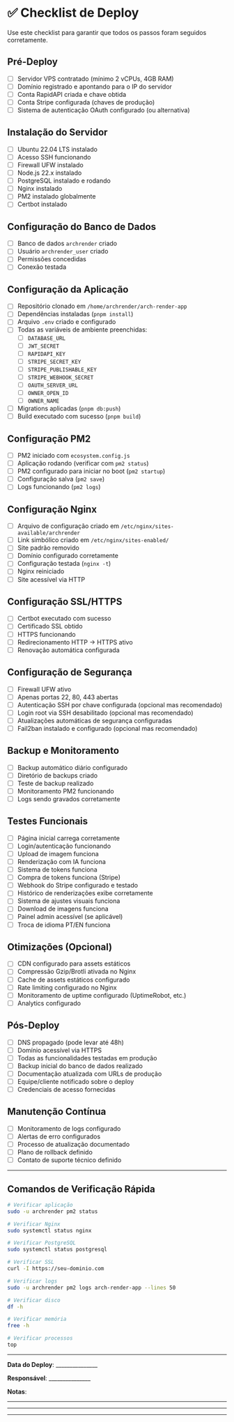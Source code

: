 # ✅ Checklist de Deploy

Use este checklist para garantir que todos os passos foram seguidos corretamente.

## Pré-Deploy

- [ ] Servidor VPS contratado (mínimo 2 vCPUs, 4GB RAM)
- [ ] Domínio registrado e apontando para o IP do servidor
- [ ] Conta RapidAPI criada e chave obtida
- [ ] Conta Stripe configurada (chaves de produção)
- [ ] Sistema de autenticação OAuth configurado (ou alternativa)

## Instalação do Servidor

- [ ] Ubuntu 22.04 LTS instalado
- [ ] Acesso SSH funcionando
- [ ] Firewall UFW instalado
- [ ] Node.js 22.x instalado
- [ ] PostgreSQL instalado e rodando
- [ ] Nginx instalado
- [ ] PM2 instalado globalmente
- [ ] Certbot instalado

## Configuração do Banco de Dados

- [ ] Banco de dados `archrender` criado
- [ ] Usuário `archrender_user` criado
- [ ] Permissões concedidas
- [ ] Conexão testada

## Configuração da Aplicação

- [ ] Repositório clonado em `/home/archrender/arch-render-app`
- [ ] Dependências instaladas (`pnpm install`)
- [ ] Arquivo `.env` criado e configurado
- [ ] Todas as variáveis de ambiente preenchidas:
  - [ ] `DATABASE_URL`
  - [ ] `JWT_SECRET`
  - [ ] `RAPIDAPI_KEY`
  - [ ] `STRIPE_SECRET_KEY`
  - [ ] `STRIPE_PUBLISHABLE_KEY`
  - [ ] `STRIPE_WEBHOOK_SECRET`
  - [ ] `OAUTH_SERVER_URL`
  - [ ] `OWNER_OPEN_ID`
  - [ ] `OWNER_NAME`
- [ ] Migrations aplicadas (`pnpm db:push`)
- [ ] Build executado com sucesso (`pnpm build`)

## Configuração PM2

- [ ] PM2 iniciado com `ecosystem.config.js`
- [ ] Aplicação rodando (verificar com `pm2 status`)
- [ ] PM2 configurado para iniciar no boot (`pm2 startup`)
- [ ] Configuração salva (`pm2 save`)
- [ ] Logs funcionando (`pm2 logs`)

## Configuração Nginx

- [ ] Arquivo de configuração criado em `/etc/nginx/sites-available/archrender`
- [ ] Link simbólico criado em `/etc/nginx/sites-enabled/`
- [ ] Site padrão removido
- [ ] Domínio configurado corretamente
- [ ] Configuração testada (`nginx -t`)
- [ ] Nginx reiniciado
- [ ] Site acessível via HTTP

## Configuração SSL/HTTPS

- [ ] Certbot executado com sucesso
- [ ] Certificado SSL obtido
- [ ] HTTPS funcionando
- [ ] Redirecionamento HTTP → HTTPS ativo
- [ ] Renovação automática configurada

## Configuração de Segurança

- [ ] Firewall UFW ativo
- [ ] Apenas portas 22, 80, 443 abertas
- [ ] Autenticação SSH por chave configurada (opcional mas recomendado)
- [ ] Login root via SSH desabilitado (opcional mas recomendado)
- [ ] Atualizações automáticas de segurança configuradas
- [ ] Fail2ban instalado e configurado (opcional mas recomendado)

## Backup e Monitoramento

- [ ] Backup automático diário configurado
- [ ] Diretório de backups criado
- [ ] Teste de backup realizado
- [ ] Monitoramento PM2 funcionando
- [ ] Logs sendo gravados corretamente

## Testes Funcionais

- [ ] Página inicial carrega corretamente
- [ ] Login/autenticação funcionando
- [ ] Upload de imagem funciona
- [ ] Renderização com IA funciona
- [ ] Sistema de tokens funciona
- [ ] Compra de tokens funciona (Stripe)
- [ ] Webhook do Stripe configurado e testado
- [ ] Histórico de renderizações exibe corretamente
- [ ] Sistema de ajustes visuais funciona
- [ ] Download de imagens funciona
- [ ] Painel admin acessível (se aplicável)
- [ ] Troca de idioma PT/EN funciona

## Otimizações (Opcional)

- [ ] CDN configurado para assets estáticos
- [ ] Compressão Gzip/Brotli ativada no Nginx
- [ ] Cache de assets estáticos configurado
- [ ] Rate limiting configurado no Nginx
- [ ] Monitoramento de uptime configurado (UptimeRobot, etc.)
- [ ] Analytics configurado

## Pós-Deploy

- [ ] DNS propagado (pode levar até 48h)
- [ ] Domínio acessível via HTTPS
- [ ] Todas as funcionalidades testadas em produção
- [ ] Backup inicial do banco de dados realizado
- [ ] Documentação atualizada com URLs de produção
- [ ] Equipe/cliente notificado sobre o deploy
- [ ] Credenciais de acesso fornecidas

## Manutenção Contínua

- [ ] Monitoramento de logs configurado
- [ ] Alertas de erro configurados
- [ ] Processo de atualização documentado
- [ ] Plano de rollback definido
- [ ] Contato de suporte técnico definido

---

## Comandos de Verificação Rápida

```bash
# Verificar aplicação
sudo -u archrender pm2 status

# Verificar Nginx
sudo systemctl status nginx

# Verificar PostgreSQL
sudo systemctl status postgresql

# Verificar SSL
curl -I https://seu-dominio.com

# Verificar logs
sudo -u archrender pm2 logs arch-render-app --lines 50

# Verificar disco
df -h

# Verificar memória
free -h

# Verificar processos
top
```

---

**Data do Deploy**: _______________

**Responsável**: _______________

**Notas**: 
_______________________________________
_______________________________________
_______________________________________


